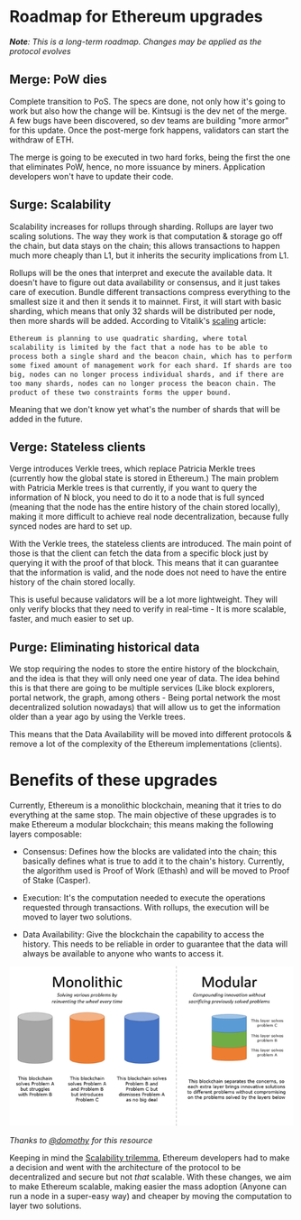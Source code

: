 # Roadmap for Ethereum upgrades

_**Note**: This is a long-term roadmap. Changes may be applied as the protocol evolves_ 

## Merge: PoW dies

Complete transition to PoS. The specs are done, not only how it's going to work but also how the change will be. Kintsugi is the dev net of the merge. A few bugs have been discovered, so dev teams are building "more armor" for this update. Once the post-merge fork happens, validators can start the withdraw of ETH.

The merge is going to be executed in two hard forks, being the first the one that eliminates PoW, hence, no more issuance by miners. Application developers won't have to update their code.

## Surge: Scalability

Scalability increases for rollups through sharding. Rollups are layer two scaling solutions. The way they work is that computation & storage go off the chain, but data stays on the chain; this allows transactions to happen much more cheaply than L1, but it inherits the security implications from L1.

Rollups will be the ones that interpret and execute the available data. It doesn't have to figure out data availability or consensus, and it just takes care of execution. Bundle different transactions compress everything to the smallest size it and then it sends it to mainnet. First, it will start with basic sharding, which means that only 32 shards will be distributed per node, then more shards will be added. According to Vitalik's [scaling](https://vitalik.ca/general/2021/05/23/scaling.html) article:

```
Ethereum is planning to use quadratic sharding, where total scalability is limited by the fact that a node has to be able to process both a single shard and the beacon chain, which has to perform some fixed amount of management work for each shard. If shards are too big, nodes can no longer process individual shards, and if there are too many shards, nodes can no longer process the beacon chain. The product of these two constraints forms the upper bound.
```

Meaning that we don't know yet what's the number of shards that will be added in the future.

## Verge: Stateless clients

Verge introduces Verkle trees, which replace Patricia Merkle trees (currently how the global state is stored in Ethereum.) The main problem with Patricia Merkle trees is that currently, if you want to query the information of N block, you need to do it to a node that is full synced (meaning that the node has the entire history of the chain stored locally), making it more difficult to achieve real node decentralization, because fully synced nodes are hard to set up. 

With the Verkle trees, the stateless clients are introduced. The main point of those is that the client can fetch the data from a specific block just by querying it with the proof of that block. This means that it can guarantee that the information is valid, and the node does not need to have the entire history of the chain stored locally.

This is useful because validators will be a lot more lightweight. They will only verify blocks that they need to verify in real-time - It is more scalable, faster, and much easier to set up.

## Purge: Eliminating historical data

We stop requiring the nodes to store the entire history of the blockchain, and the idea is that they will only need one year of data. The idea behind this is that there are going to be multiple services (Like block explorers, portal network, the graph, among others - Being portal network the most decentralized solution nowadays) that will allow us to get the information older than a year ago by using the Verkle trees. 

This means that the Data Availability will be moved into different protocols & remove a lot of the complexity of the Ethereum implementations (clients).

# Benefits of these upgrades

Currently, Ethereum is a monolithic blockchain, meaning that it tries to do everything at the same stop. The main objective of these upgrades is to make Ethereum a modular blockchain; this means making the following layers composable:

- Consensus: Defines how the blocks are validated into the chain; this basically defines what is true to add it to the chain's history. Currently, the algorithm used is Proof of Work (Ethash) and will be moved to Proof of Stake (Casper).

- Execution: It's the computation needed to execute the operations requested through transactions. With rollups, the execution will be moved to layer two solutions.

- Data Availability: Give the blockchain the capability to access the history. This needs to be reliable in order to guarantee that the data will always be available to anyone who wants to access it.

<p float="center">
  <img src="./assets/monolithic-vs-module-blockchain.png" />
</p>

_Thanks to [@domothy](https://twitter.com/domothy/status/1472619285566664708) for this resource_

Keeping in mind the [Scalability trilemma](https://aakash-111.medium.com/the-scalability-trilemma-in-blockchain-75fb57f646df), Ethereum developers had to make a decision and went with the architecture of the protocol to be decentralized and secure but not _that_ scalable. With these changes, we aim to make Ethereum scalable, making easier the mass adoption (Anyone can run a node in a super-easy way) and cheaper by moving the computation to layer two solutions.
